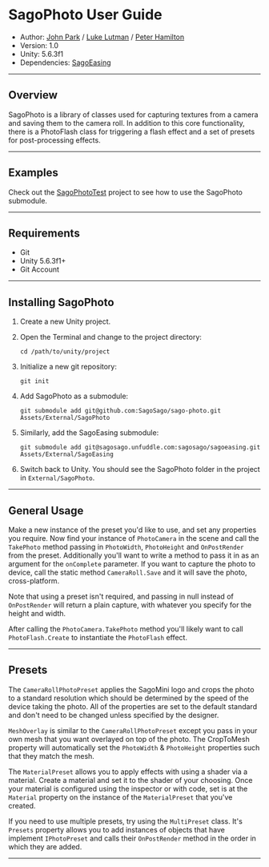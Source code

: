 # SagoPhoto User Guide

* Author: [John Park](mailto:jpark@sagosago.com) / [Luke Lutman](mailto:llutman@sagosago.com) / [Peter Hamilton](mailto:phamilton@sagosago.com)
* Version: 1.0
* Unity: 5.6.3f1
* Dependencies: [SagoEasing][1]

----------


## Overview

SagoPhoto is a library of classes used for capturing textures from a camera and saving them to the camera roll. In addition to this core functionality, there is a PhotoFlash class for triggering a flash effect and a set of presets for post-processing effects.

----------


## Examples

Check out the [SagoPhotoTest][2] project to see how to use the SagoPhoto submodule.

----------


## Requirements

* Git
* Unity 5.6.3f1+
* Git Account

----------


## Installing SagoPhoto

1. Create a new Unity project.
2. Open the Terminal and change to the project directory:
 
    `cd /path/to/unity/project`

3. Initialize a new git repository:
    
    `git init`
    
4. Add SagoPhoto as a submodule:

    `git submodule add git@github.com:SagoSago/sago-photo.git Assets/External/SagoPhoto`

5. Similarly, add the SagoEasing submodule:

	`git submodule add git@sagosago.unfuddle.com:sagosago/sagoeasing.git Assets/External/SagoEasing`
   
6. Switch back to Unity. You should see the SagoPhoto folder in the project in `External/SagoPhoto`.

----------


## General Usage

Make a new instance of the preset you'd like to use, and set any properties you require. Now find your instance of `PhotoCamera` in the scene and call the `TakePhoto` method passing in `PhotoWidth`, `PhotoHeight` and `OnPostRender` from the preset. Additionally you'll want to write a method to pass it in as an argument for the `onComplete` parameter. If you want to capture the photo to device, call the static method `CameraRoll.Save` and it will save the photo, cross-platform.

Note that using a preset isn't required, and passing in null instead of `OnPostRender` will return a plain capture, with whatever you specify for the height and width.

After calling the `PhotoCamera.TakePhoto` method you'll likely want to call `PhotoFlash.Create` to instantiate the `PhotoFlash` effect.

------------

## Presets

The `CameraRollPhotoPreset` applies the SagoMini logo and crops the photo to a standard resolution which should be determined by the speed of the device taking the photo. All of the properties are set to the default standard and don't need to be changed unless specified by the designer.

`MeshOverlay` is similar to the `CameraRollPhotoPreset` except you pass in your own mesh that you want overlayed on top of the photo. The CropToMesh property will automatically set the `PhotoWidth` & `PhotoHeight` properties such that they match the mesh.

The `MaterialPreset` allows you to apply effects with using a shader via a material. Create a material and set it to the shader of your choosing. Once your material is configured using the inspector or with code, set is at the `Material` property on the instance of the `MaterialPreset` that you've created.

If you need to use multiple presets, try using the `MultiPreset` class. It's `Presets` property allows you to add instances of objects that have implement `IPhotoPreset` and calls their `OnPostRender` method in the order in which they are added.

------------

  [1]: https://sagosago.unfuddle.com/a#/repositories/54/browse
  [2]: https://github.com/SagoSago/sago-photo-test
  